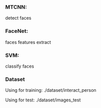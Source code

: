 ### MTCNN:
detect faces
### FaceNet:
faces features extract
### SVM:
classify faces
### Dataset
Using for training: ./dataset/interact_person

Using for test: ./dataset/images_test


